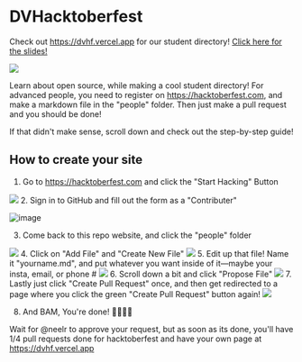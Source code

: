 # DVHacktoberfest 

Check out https://dvhf.vercel.app for our student directory! [Click here for the slides!](https://docs.google.com/presentation/d/1ckrkkMdbu9Wyi_6qNgDATXsBoszSQKIjFk6Nzcxz1uM/edit?pli=1#slide=id.g175e7f3e54d_7_113)

<img src="https://doggo.ninja/HX2lrK.gif"/>

Learn about open source, while making a cool student directory! For advanced people, you need to register on https://hacktoberfest.com, and make a markdown file in the "people" folder. Then just make a pull request and you should be done!

If that didn't make sense, scroll down and check out the step-by-step guide!

## How to create your site

1. Go to https://hacktoberfest.com and click the "Start Hacking" Button
<img src="https://doggo.ninja/a7wsVg.png"/>
2. Sign in to GitHub and fill out the form as a "Contributer" 

![image](https://user-images.githubusercontent.com/35831013/197941514-765060ed-80d2-4baa-aab9-7b1180fc4b4d.png)

3. Come back to this repo website, and click the "people" folder
<img src="https://doggo.ninja/QuhLOl.png"/>
4. Click on "Add File" and "Create New File"
<img src="https://doggo.ninja/FFnDlR.png"/>
5. Edit up that file! Name it "yourname.md", and put whatever you want inside of it—maybe your insta, email, or phone #
<img src="https://doggo.ninja/1tC3d9.png"/>
6. Scroll down a bit and click "Propose File"
<img src="https://doggo.ninja/UVJ7R5.png"/>
7. Lastly just click "Create Pull Request" once, and then get redirected to a page where you click the green "Create Pull Request" button again! 
<img src="https://doggo.ninja/CRyAST.png"/>

8. And BAM, You're done! 🎉🎉🎉🎉

Wait for @neelr to approve your request, but as soon as its done, you'll have 1/4 pull requests done for hacktoberfest and have your own page at https://dvhf.vercel.app

